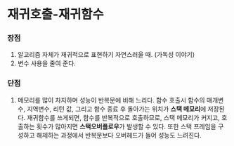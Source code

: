# 재귀호출-재귀함수

### 장점
1. 알고리즘 자체가 재귀적으로 표현하기 자연스러울 때. (가독성 이야기)
2. 변수 사용을 줄여 준다.

### 단점
1. 메모리를 많이 차지하며 성능이 반복문에 비해 느리다.
함수 호출시 함수의 매개변수, 지역변수, 리턴 값, 그리고 함수 종료 후 돌아가는 위치가 **스택 메모리**에 저장된다.
재귀함수를 쓰게되면, 함수를 반복적으로 호출하므로, 스택 메모리가 커지고, 호출하는 횟수가 많아지면 **스택오버플로우**가 발생할 수 있다.
또한 스택 프레임을 구성하고 해제하는 과정에서 반복문보다 오버헤드가 들어 성능도 느려진다.
